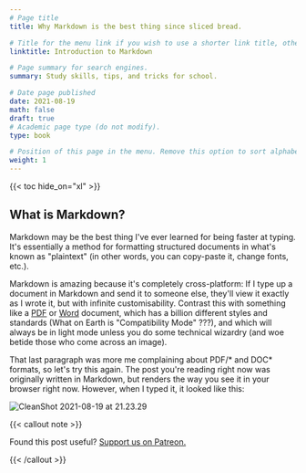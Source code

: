 ```yaml
---
# Page title
title: Why Markdown is the best thing since sliced bread.

# Title for the menu link if you wish to use a shorter link title, otherwise remove this option.
linktitle: Introduction to Markdown

# Page summary for search engines.
summary: Study skills, tips, and tricks for school.

# Date page published
date: 2021-08-19
math: false
draft: true
# Academic page type (do not modify).
type: book

# Position of this page in the menu. Remove this option to sort alphabetically.
weight: 1
---
```


{{< toc hide_on="xl" >}}

## What is Markdown?

Markdown may be the best thing I've ever learned for being faster at typing. It's essentially a method for formatting structured documents in what's known as "plaintext" (in other words, you can copy-paste it, change fonts, etc.). 

Markdown is amazing because it's completely cross-platform: If I type up a document in Markdown and send it to someone else, they'll view it exactly as I wrote it, but with infinite customisability. Contrast this with something like a [PDF](https://helpx.adobe.com/au/acrobat/using/pdf-x-pdf-a-pdf.html) or [Word](https://fossbytes.com/doc-vs-docx-file-difference-use/) document, which has a billion different styles and standards (What on Earth is "Compatibility Mode" ???), and which will always be in light mode unless you do some technical wizardry (and woe betide those who come across an image). 



That last paragraph was more me complaining about PDF/* and DOC* formats, so let's try this again. The post you're reading right now was originally written in Markdown, but renders the way you see it in your browser right now. However, when I typed it, it looked like this:

![CleanShot 2021-08-19 at 21.23.29](https://i.loli.net/2021/08/19/GTXIwtqCmYgSByi.png)





{{< callout note >}}

Found this post useful? [Support us on Patreon.](https://patreon.com/schoolnotes)

{{< /callout >}}

